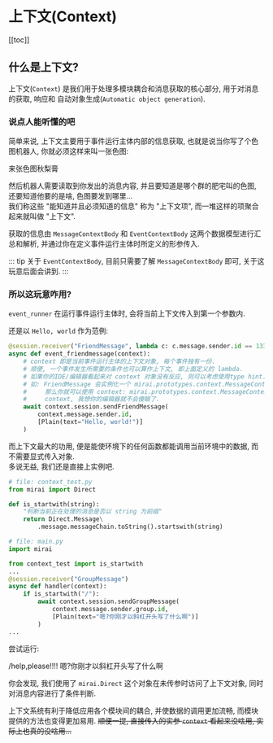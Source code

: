 # 上下文(Context)

[[toc]]

## 什么是上下文?
上下文(`Context`) 是我们用于处理多模块耦合和消息获取的核心部分, 
用于对消息的获取, 响应和 自动对象生成(`Automatic object generation`).

### 说点人能听懂的吧
简单来说, 上下文主要用于事件运行主体内部的信息获取,
也就是说当你写了个色图机器人, 你就必须这样来叫一张色图:

<panel-view title="聊天记录">
<chat-message nickname="无情的叫色图机" color="#cc0066">来张色图秋梨膏</chat-message>
</panel-view>

然后机器人需要读取到你发出的消息内容, 并且要知道是哪个群的肥宅叫的色图, 还要知道他要的是啥, 色图要发到哪里...  
我们称这些 "能知道并且必须知道的信息" 称为 "上下文项", 而一堆这样的项聚合起来就叫做 "上下文".

获取的信息由 `MessageContextBody` 和 `EventContextBody` 这两个数据模型进行汇总和解析,
并通过你在定义事件运行主体时所定义的形参传入.

::: tip
关于 `EventContextBody`, 目前只需要了解 `MessageContextBody` 即可, 关于这玩意后面会讲到.
:::

### 所以这玩意咋用?
`event_runner` 在运行事件运行主体时, 会将当前上下文传入到第一个参数内.

还是以 `Hello, world` 作为范例:
``` python
@session.receiver("FriendMessage", lambda c: c.message.sender.id == 133454534)
async def event_friendmessage(context):
    # context 即是当前事件运行主体的上下文对象, 每个事件独有一份.
    # 顺便, 一个事件发生所需要的条件也可以算作上下文, 即上面定义的 lambda.
    # 如果你的IDE/编辑器看起来对 context 对象没有反应, 则可以考虑使用type hint.
    # 如: FriendMessage 会实例化一个 mirai.prototypes.context.MessageContextBody 对象,
    #     那么你就可以使用 context: mirai.prototypes.context.MessageContextBody 替换上面的
    #     context, 我想你的编辑器就不会傻眼了.
    await context.session.sendFriendMessage(
        context.message.sender.id,
        [Plain(text="Hello, world!")]
    )
```

而上下文最大的功用, 便是能使环境下的任何函数都能调用当前环境中的数据,
而不需要显式传入对象.  
多说无益, 我们还是直接上实例吧.

``` python
# file: context_test.py
from mirai import Direct

def is_startwith(string):
    "判断当前正在处理的消息是否以 string 为前缀"
    return Direct.Message\
        .message.messageChain.toString().startswith(string)
```

``` python
# file: main.py
import mirai

from context_test import is_startwith
...
@session.receiver("GroupMessage")
async def handler(context):
    if is_startwith("/"):
        await context.session.sendGroupMessage(
            context.message.sender.group.id,
            [Plain(text="嗯?你刚才以斜杠开头写了什么啊")]
        )
...
```

尝试运行:

<panel-view title="聊天记录">
<chat-message nickname="Toolman" color="#cc0066">/help,please!!!!</chat-message>
<chat-message nickname="Bot" :avatar="$withBase('/mirai-head.png')">嗯?你刚才以斜杠开头写了什么啊</chat-message>
</panel-view>

你会发现, 我们使用了 `mirai.Direct` 这个对象在未传参时访问了上下文对象,
同时对消息内容进行了条件判断.

上下文系统有利于降低应用各个模块间的耦合, 并使数据的调用更加流畅,
而模块提供的方法也变得更加易用.
~~顺便一提, 直接传入的实参 `context` 看起来没啥用, 实际上也真的没啥用...~~